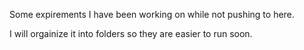 Some expirements I have been working on while not pushing to here.

I will orgainize it into folders so they are easier to run soon.

